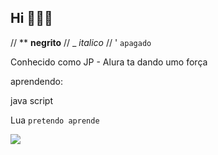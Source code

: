 ## Hi 🤫🧏‍♂️

// ** **negrito**
// _  _italico_
// ' `apagado`

Conhecido como JP - Alura ta dando umo força 


aprendendo:

java script

Lua `pretendo aprende`


![](https://media1.tenor.com/m/CvWsoKBro-4AAAAd/my-honest-reaction-my-honest-reaction-meme.gif
)

